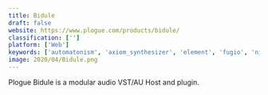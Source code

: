 ```yaml
---
title: Bidule
draft: false 
website: https://www.plogue.com/products/bidule/
classification: ['']
platform: ['Web']
keywords: ['automatonism', 'axiom_synthesizer', 'element', 'fugio', 'nimsynth', 'nodebox', 'orca', 'processing', 'protovis', 'pure_data', 'reaktor', 'resolume_avenue', 'sonic_pi', 'sunvox', 'supercollider', 'touchdesigner', 'vcv_rack', 'vdmx', 'vuo', 'vvvv']
image: 2020/04/Bidule.png
---
```

Plogue Bidule is a modular audio VST/AU Host and plugin.